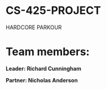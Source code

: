 # CS-425-PROJECT
HARDCORE PARKOUR

# Team members:
**Leader: Richard Cunningham**

**Partner: Nicholas Anderson**
